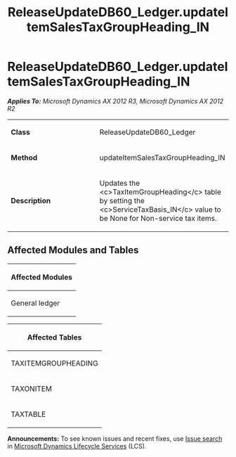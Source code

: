 ﻿---
title: ReleaseUpdateDB60_Ledger.updateItemSalesTaxGroupHeading_IN
TOCTitle: ReleaseUpdateDB60_Ledger.updateItemSalesTaxGroupHeading_IN
ms:assetid: f0d7fad5-bd95-661d-4430-f0eac7f11fd8
ms:mtpsurl: https://msdn.microsoft.com/en-us/library/JJ737416(v=AX.60)
ms:contentKeyID: 49712111
ms.date: 05/18/2015
mtps_version: v=AX.60
---

# ReleaseUpdateDB60\_Ledger.updateItemSalesTaxGroupHeading\_IN 


_**Applies To:** Microsoft Dynamics AX 2012 R3, Microsoft Dynamics AX 2012 R2_

<table>
<colgroup>
<col style="width: 50%" />
<col style="width: 50%" />
</colgroup>
<tbody>
<tr class="odd">
<td><p><strong>Class</strong></p></td>
<td><p>ReleaseUpdateDB60_Ledger</p></td>
</tr>
<tr class="even">
<td><p><strong>Method</strong></p></td>
<td><p>updateItemSalesTaxGroupHeading_IN</p></td>
</tr>
<tr class="odd">
<td><p><strong>Description</strong></p></td>
<td><p>Updates the &lt;c&gt;TaxItemGroupHeading&lt;/c&gt; table by setting the &lt;c&gt;ServiceTaxBasis_IN&lt;/c&gt; value to be None for Non-service tax items.</p></td>
</tr>
</tbody>
</table>


## Affected Modules and Tables

<table>
<colgroup>
<col style="width: 100%" />
</colgroup>
<thead>
<tr class="header">
<th><p>Affected Modules</p></th>
</tr>
</thead>
<tbody>
<tr class="odd">
<td><p>General ledger</p></td>
</tr>
</tbody>
</table>


<table>
<colgroup>
<col style="width: 100%" />
</colgroup>
<thead>
<tr class="header">
<th><p>Affected Tables</p></th>
</tr>
</thead>
<tbody>
<tr class="odd">
<td><p>TAXITEMGROUPHEADING</p></td>
</tr>
<tr class="even">
<td><p>TAXONITEM</p></td>
</tr>
<tr class="odd">
<td><p>TAXTABLE</p></td>
</tr>
</tbody>
</table>

  
**Announcements:** To see known issues and recent fixes, use [Issue search](http://go.microsoft.com/fwlink/?linkid=389258) in [Microsoft Dynamics Lifecycle Services](http://go.microsoft.com/fwlink/?linkid=306505) (LCS).

